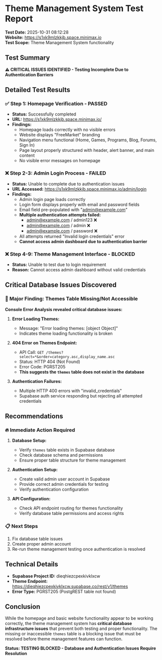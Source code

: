 # Theme Management System Test Report

**Test Date:** 2025-10-31 08:12:28  
**Website:** https://s1xk9mlzkkjb.space.minimax.io  
**Test Scope:** Theme Management System functionality

## Test Summary

**⚠️ CRITICAL ISSUES IDENTIFIED - Testing Incomplete Due to Authentication Barriers**

## Detailed Test Results

### ✅ Step 1: Homepage Verification - PASSED
- **Status:** Successfully completed
- **URL:** https://s1xk9mlzkkjb.space.minimax.io/
- **Findings:**
  - Homepage loads correctly with no visible errors
  - Website displays "FreeMarket" branding
  - Navigation menu functional (Home, Games, Programs, Blog, Forums, Sign In)
  - Page layout properly structured with header, alert banner, and main content
  - No visible error messages on homepage

### ❌ Step 2-3: Admin Login Process - FAILED
- **Status:** Unable to complete due to authentication issues
- **URL Accessed:** https://s1xk9mlzkkjb.space.minimax.io/admin/login
- **Findings:**
  - Admin login page loads correctly
  - Login form displays properly with email and password fields
  - Email field pre-populated with "admin@example.com"
  - **Multiple authentication attempts failed:**
    - admin@example.com / admin123 ❌
    - admin@example.com / admin ❌  
    - admin@example.com / password ❌
  - All attempts returned "Invalid login credentials" error
  - **Cannot access admin dashboard due to authentication barrier**

### ❌ Step 4-9: Theme Management Interface - BLOCKED
- **Status:** Unable to test due to login requirement
- **Reason:** Cannot access admin dashboard without valid credentials

## Critical Database Issues Discovered

### 🔴 Major Finding: Themes Table Missing/Not Accessible
**Console Error Analysis revealed critical database issues:**

1. **Error Loading Themes:**
   - Message: "Error loading themes: [object Object]"
   - Indicates theme loading functionality is broken

2. **404 Error on Themes Endpoint:**
   - API Call: `GET /themes?select=*&order=category.asc,display_name.asc`
   - Status: HTTP 404 (Not Found)
   - Error Code: PGRST205
   - **This suggests the `themes` table does not exist in the database**

3. **Authentication Failures:**
   - Multiple HTTP 400 errors with "invalid_credentials"
   - Supabase auth service responding but rejecting all attempted credentials

## Recommendations

### 🔥 Immediate Action Required

1. **Database Setup:**
   - Verify `themes` table exists in Supabase database
   - Check database schema and permissions
   - Ensure proper table structure for theme management

2. **Authentication Setup:**
   - Create valid admin user account in Supabase
   - Provide correct admin credentials for testing
   - Verify authentication configuration

3. **API Configuration:**
   - Check API endpoint routing for themes functionality
   - Verify database table permissions and access rights

### 📋 Next Steps
1. Fix database table issues
2. Create proper admin account
3. Re-run theme management testing once authentication is resolved

## Technical Details

- **Supabase Project ID:** dieqhiezcpexkivklxcw
- **Theme Endpoint:** https://dieqhiezcpexkivklxcw.supabase.co/rest/v1/themes
- **Error Type:** PGRST205 (PostgREST table not found)

## Conclusion

While the homepage and basic website functionality appear to be working correctly, the theme management system has **critical database infrastructure issues** that prevent both testing and proper functionality. The missing or inaccessible `themes` table is a blocking issue that must be resolved before theme management features can function.

**Status: TESTING BLOCKED - Database and Authentication Issues Require Resolution**